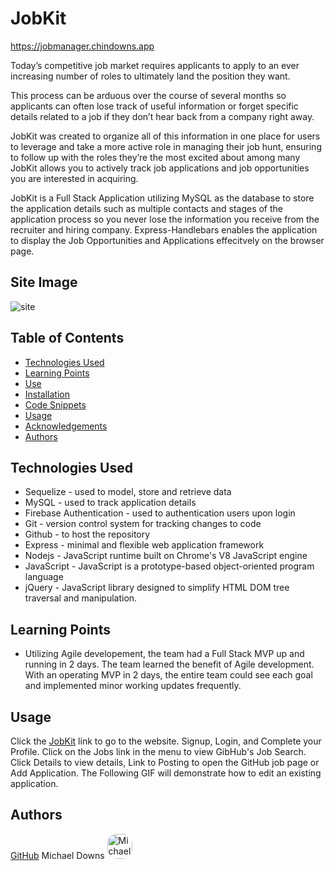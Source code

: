 # JobKit
https://jobmanager.chindowns.app

Today’s competitive job market requires applicants to apply to an ever increasing number of roles to ultimately land the position they want.   

This process can be arduous over the course of several months so applicants can often lose track of useful information or forget specific details related to a job if they don’t hear back from a company right away.   

JobKit was created to organize all of this information in one place for users to leverage and take a more active role in managing their job hunt, ensuring to follow up with the roles they’re the most excited about among many
JobKit allows you to actively track job applications and job opportunities you are interested in acquiring.

JobKit is a Full Stack Application utilizing MySQL as the database to store the application details such as multiple contacts and stages of the application process so you never lose the information you receive from the recruiter and hiring company.  Express-Handlebars enables the application to display the Job Opportunities and Applications effecitvely on the browser page.

## Site Image
![site](public/assets/images/screenshots/applications-tracked.jpg)

## Table of Contents

- [Technologies Used](#Technologies-Used)
- [Learning Points](#Learning-Points)
- [Use](#Use)
- [Installation](#Installation)
- [Code Snippets](#Code-Snippets)
- [Usage](#Usage)
- [Acknowledgements](#Acknoledgements)
- [Authors](#Authors)

## Technologies Used
- Sequelize - used to model, store and retrieve data
- MySQL - used to track application details
- Firebase Authentication - used to authentication users upon login
- Git - version control system for tracking changes to code
- Github - to host the repository
- Express - minimal and flexible web application framework
- Nodejs - JavaScript runtime built on Chrome's V8 JavaScript engine
- JavaScript - JavaScript is a prototype-based object-oriented program language 
- jQuery - JavaScript library designed to simplify HTML DOM tree traversal and manipulation.

## Learning Points
- Utilizing Agile developement, the team had a Full Stack MVP up and running in 2 days.  The team learned the benefit of Agile development.  With an operating MVP in 2 days, the entire team could see each goal and implemented minor working updates frequently.

## Usage
Click the [JobKit](https://job-kit.chindowns.app) link to go to the website.
Signup, Login, and Complete your Profile.
Click on the Jobs link in the menu to view GibHub's Job Search. Click Details to view details, Link to Posting to open the GitHub job page or Add Application.
The Following GIF will demonstrate how to edit an existing application.


## Authors
[GitHub](https://github.com/chindowns) Michael Downs 
<img src="https://avatars3.githubusercontent.com/u/61262454?v=4" alt = "Michael's avatar" style = "width: 40px; border-radius: 15px;"/>

